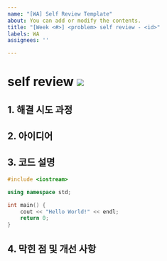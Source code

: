 ```yaml
---
name: "[WA] Self Review Template"
about: You can add or modify the contents.
title: "[Week <#>] <problem> self review - <id>"
labels: WA
assignees: ''

---
```


# <problem> self review ![](https://img.shields.io/badge/-WA-%23e00000)

## 1. 해결 시도 과정
<your struggles>

## 2. 아이디어
<your idea to solve>

## 3. 코드 설명
```cpp
#include <iostream>

using namespace std;

int main() {
    cout << "Hello World!" << endl;
    return 0;
}
```
<your explanation about the code>

## 4. 막힌 점 및 개선 사항
<your obstacles to be fixed>
